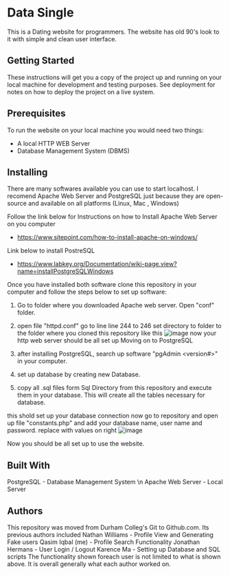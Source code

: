 # Data Single
This is a Dating website for programmers. The website has old 90's look to it with simple and clean user interface.

## Getting Started
These instructions will get you a copy of the project up and running on your local machine for development and testing purposes. See deployment for notes on how to deploy the project on a live system.

## Prerequisites
To run the website on your local machine you would need two things:
* A local HTTP WEB Server
* Database Management System (DBMS)

## Installing
There are many softwares available you can use to start localhost. I recomend Apache Web Server and PostgreSQL just because they are open-source and available on all platforms (Linux, Mac , Windows)

Follow the link below for Instructions on how to Install Apache Web Server on you computer
* https://www.sitepoint.com/how-to-install-apache-on-windows/

Link below to install PostreSQL
* https://www.labkey.org/Documentation/wiki-page.view?name=installPostgreSQLWindows

Once you have installed both software clone this repository in your computer and follow the steps below to set up software:
1) Go to folder where you downloaded Apache web server. Open "conf" folder.
2) open file "httpd.conf" go to line line 244 to 246 set directory to folder to the folder where you cloned this repository like this
![image](https://user-images.githubusercontent.com/27502011/35115759-44ac4b86-fc57-11e7-8db7-e0ed3523d0f5.png)
now your http web server should be all set up Moving on to PostgreSQL

1) after installing PostgreSQL, search up software "pgAdmin <version#>" in your computer.
2) set up database by creating new Database.
3) copy all .sql files form Sql Directory from this repository and execute them in your database. This will create all the tables necessary for database.

this shold set up your database connection now go to repository and open up file "constants.php" and add your database name, user name and password. replace with values on right 
![image](https://user-images.githubusercontent.com/27502011/35116235-b4825062-fc58-11e7-924b-306a1fab39f0.png)

Now you should be all set up to use the website.

## Built With
PostgreSQL - Database Management System \n
Apache Web Server - Local Server

## Authors
This repository was moved from Durham Colleg's Git to Github.com. Its previous authors included
Nathan Williams - Profile View and Generating Fake users
Qasim Iqbal (me) - Profile Search Functionality
Jonathan Hermans - User Login / Logout 
Karence Ma - Setting up Database and SQL scripts
The functionality shown foreach user is not limited to what is shown above. It is overall generally what each author worked on.

